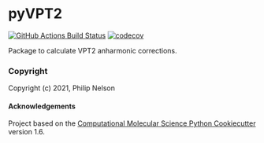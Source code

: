 pyVPT2
==============================
[//]: # (Badges)
[![GitHub Actions Build Status](https://github.com/REPLACE_WITH_OWNER_ACCOUNT/pyvpt2/workflows/CI/badge.svg)](https://github.com/REPLACE_WITH_OWNER_ACCOUNT/pyvpt2/actions?query=workflow%3ACI)
[![codecov](https://codecov.io/gh/REPLACE_WITH_OWNER_ACCOUNT/pyVPT2/branch/master/graph/badge.svg)](https://codecov.io/gh/REPLACE_WITH_OWNER_ACCOUNT/pyVPT2/branch/master)


Package to calculate VPT2 anharmonic corrections.

### Copyright

Copyright (c) 2021, Philip Nelson


#### Acknowledgements
 
Project based on the 
[Computational Molecular Science Python Cookiecutter](https://github.com/molssi/cookiecutter-cms) version 1.6.
